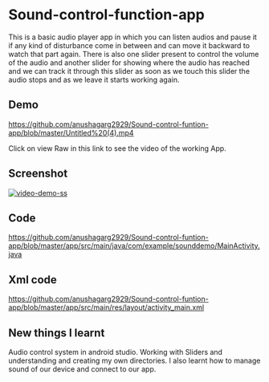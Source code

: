 
# Sound-control-function-app

This is a basic audio player app in which you can listen audios and pause it if any kind of disturbance come in between and can move it backward to watch that part again.
There is also one slider present to control the volume of the audio and another slider for showing where the audio has reached and we can track it through this slider as soon as we touch this slider the audio stops and as we leave it starts working again.


## Demo

https://github.com/anushagarg2929/Sound-control-funtion-app/blob/master/Untitled%20(4).mp4

Click on view Raw in this link to see the video of the working App.


## Screenshot

<a href="https://ibb.co/bgd5930"><img src="https://i.ibb.co/bgd5930/video-demo-ss.png" alt="video-demo-ss" border="0"></a>
## Code

https://github.com/anushagarg2929/Sound-control-funtion-app/blob/master/app/src/main/java/com/example/sounddemo/MainActivity.java
## Xml code

https://github.com/anushagarg2929/Sound-control-funtion-app/blob/master/app/src/main/res/layout/activity_main.xml
## New things I learnt

Audio control system in android studio. Working with Sliders and understanding and creating my own directories. I also learnt how to manage sound of our device and connect to our app.
